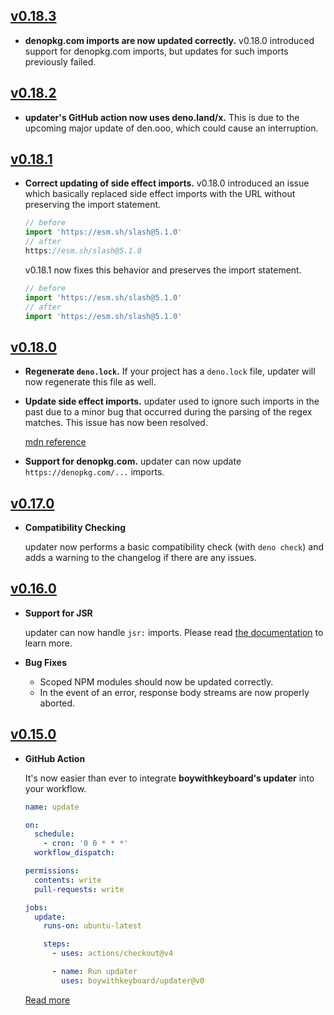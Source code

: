 ## [v0.18.3](https://github.com/boywithkeyboard/updater/releases/tag/v0.18.3)

- **denopkg.com imports are now updated correctly.** v0.18.0 introduced support for denopkg.com imports, but updates for such imports previously failed.

## [v0.18.2](https://github.com/boywithkeyboard/updater/releases/tag/v0.18.2)

- **updater's GitHub action now uses deno.land/x.** This is due to the upcoming major update of den.ooo, which could cause an interruption.

## [v0.18.1](https://github.com/boywithkeyboard/updater/releases/tag/v0.18.1)

- **Correct updating of side effect imports.** v0.18.0 introduced an issue which basically replaced side effect imports with the URL without preserving the import statement.

  ```ts
  // before
  import 'https://esm.sh/slash@5.1.0'
  // after
  https://esm.sh/slash@5.1.0
  ```

  v0.18.1 now fixes this behavior and preserves the import statement.

  ```ts
  // before
  import 'https://esm.sh/slash@5.1.0'
  // after
  import 'https://esm.sh/slash@5.1.0'
  ```

## [v0.18.0](https://github.com/boywithkeyboard/updater/releases/tag/v0.18.0)

- **Regenerate `deno.lock`.** If your project has a `deno.lock` file, updater will now regenerate this file as well.

- **Update side effect imports.** updater used to ignore such imports in the past due to a minor bug that occurred during the parsing of the regex matches. This issue has now been resolved.
  
  [mdn reference](https://developer.mozilla.org/en-US/docs/Web/JavaScript/Reference/Statements/import#import_a_module_for_its_side_effects_only)

- **Support for denopkg.com.** updater can now update `https://denopkg.com/...` imports.

## [v0.17.0](https://github.com/boywithkeyboard/updater/releases/tag/v0.17.0)

- **Compatibility Checking**

  updater now performs a basic compatibility check (with `deno check`) and adds a warning to the changelog if there are any issues.

## [v0.16.0](https://github.com/boywithkeyboard/updater/releases/tag/v0.16.0)

- **Support for JSR**

  updater can now handle `jsr:` imports. Please read [the documentation](https://github.com/boywithkeyboard/updater#supported-registries) to learn more.

- **Bug Fixes**

  - Scoped NPM modules should now be updated correctly.
  - In the event of an error, response body streams are now properly aborted.

## [v0.15.0](https://github.com/boywithkeyboard/updater/releases/tag/v0.15.0)

- **GitHub Action**

  It's now easier than ever to integrate **boywithkeyboard's updater** into your workflow.

  ```yml
  name: update

  on:
    schedule:
      - cron: '0 0 * * *'
    workflow_dispatch:

  permissions:
    contents: write
    pull-requests: write

  jobs:
    update:
      runs-on: ubuntu-latest

      steps:
        - uses: actions/checkout@v4

        - name: Run updater
          uses: boywithkeyboard/updater@v0
  ```

  [Read more](https://github.com/boywithkeyboard/updater?tab=readme-ov-file#boywithkeyboards-updater)
